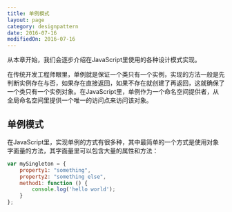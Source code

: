 ```yaml
---
title: 单例模式
layout: page
category: designpattern
date: 2016-07-16
modifiedOn: 2016-07-16
---
```


从本章开始，我们会逐步介绍在JavaScript里使用的各种设计模式实现。  

在传统开发工程师眼里，单例就是保证一个类只有一个实例，实现的方法一般是先判断实例存在与否，如果存在直接返回，如果不存在就创建了再返回，这就确保了一个类只有一个实例对象。在JavaScript里，单例作为一个命名空间提供者，从全局命名空间里提供一个唯一的访问点来访问该对象。

## 单例模式

在JavaScript里，实现单例的方式有很多种，其中最简单的一个方式是使用对象字面量的方法，其字面量里可以包含大量的属性和方法：

```javascript
var mySingleton = {
    property1: "something",
    property2: "something else",
    method1: function () {
        console.log('hello world');
    }
};
```




